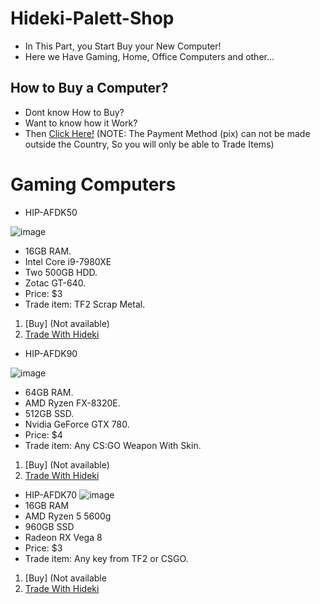# Hideki-Palett-Shop
- In This Part, you Start Buy your New Computer!
- Here we Have Gaming, Home, Office Computers and other...

## How to Buy a Computer?
- Dont know How to Buy?
- Want to know how it Work?
- Then [Click Here!](https://drive.google.com/file/d/1kL-NeA7SyMW4rXRPK6SXD4cdl55RSSEE/view?usp=sharing)
(NOTE: The Payment Method (pix) can not be made outside the Country, So you will only be able to Trade Items)

# Gaming Computers
- HIP-AFDK50

![image](https://user-images.githubusercontent.com/87248365/155422527-ef16fa02-7bb7-498a-88ee-9fba56379d35.png)
- 16GB RAM.
- Intel Core i9-7980XE 
- Two 500GB HDD.
- Zotac GT-640.
- Price: $3
- Trade item: TF2 Scrap Metal.
1. [Buy] (Not available)
2. [Trade With Hideki](https://steamcommunity.com/tradeoffer/new/?partner=276743026&token=_AyQ_m2N)

- HIP-AFDK90

![image](https://user-images.githubusercontent.com/87248365/157334108-613ccb4f-74b9-4c44-a23c-0e1c24e3d8c1.png)
- 64GB RAM.
- AMD Ryzen FX-8320E.
- 512GB SSD.
- Nvidia GeForce GTX 780.
- Price: $4
- Trade item: Any CS:GO Weapon With Skin.
1. [Buy] (Not available)
2. [Trade With Hideki](https://steamcommunity.com/tradeoffer/new/?partner=276743026&token=_AyQ_m2N)

- HIP-AFDK70
![image](https://user-images.githubusercontent.com/87248365/179381193-a549c39d-88df-419d-b205-3fc60dd8029b.png)
- 16GB RAM
- AMD Ryzen 5 5600g
- 960GB SSD
- Radeon RX Vega 8
- Price: $3
- Trade item: Any key from TF2 or CSGO.
1. [Buy] (Not available
2. [Trade With Hideki](https://steamcommunity.com/tradeoffer/new/?partner=276743026&token=_AyQ_m2N)
